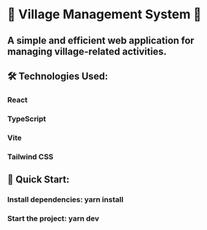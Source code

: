 # 🌟 Village Management System 🌟

## A simple and efficient web application for managing village-related activities.

## 🛠️ Technologies Used:

### React

### TypeScript

### Vite

### Tailwind CSS

## 🚀 Quick Start:

### Install dependencies: yarn install

### Start the project: yarn dev
